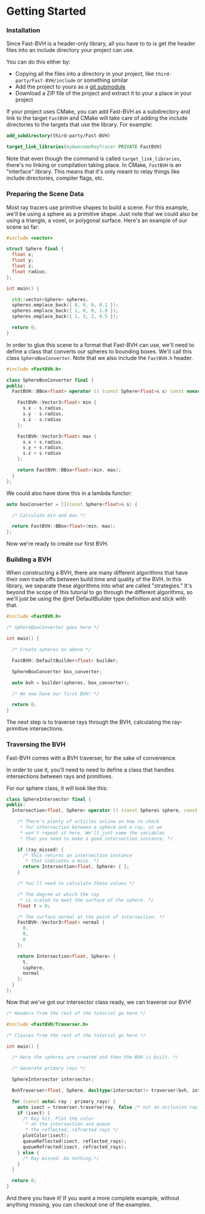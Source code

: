Getting Started
===============

### Installation

Since Fast-BVH is a header-only library, all you have to to is get the header files into an include directory your project can use.

You can do this either by:

 - Copying all the files into a directory in your project, like `third-party/Fast-BVH/include` or something similar
 - Add the project to yours as a [git submodule](https://git-scm.com/book/en/v2/Git-Tools-Submodules)
 - Download a ZIP file of the project and extract it to your a place in your project

If your project uses CMake, you can add Fast-BVH as a subdirectory and link to the target `FastBVH` and CMake will take care of adding the include directories to the targets that use the library.
For example:

```cmake
add_subdirectory(third-party/Fast-BVH)

target_link_libraries(myAwesomeRayTracer PRIVATE FastBVH)
```

Note that even though the command is called `target_link_libraries`, there's no linking or compilation taking place.
In CMake, `FastBVH` is an "interface" library. This means that it's only meant to relay things like include directories, compiler flags, etc.

### Preparing the Scene Data

Most ray tracers use primitive shapes to build a scene.
For this example, we'll be using a sphere as a primitive shape.
Just note that we could also be using a triangle, a voxel, or polygonal surface.
Here's an example of our scene so far:

```cxx
#include <vector>

struct Sphere final {
  float x;
  float y;
  float z;
  float radius;
};

int main() {

  std::vector<Sphere> spheres;
  spheres.emplace_back({ 0, 0, 0, 0.1 });
  spheres.emplace_back({ 2, 0, 0, 1.0 });
  spheres.emplace_back({ 1, 3, 2, 0.5 });

  return 0;
}
```

In order to glue this scene to a format that Fast-BVH can use, we'll need to
define a class that converts our spheres to bounding boxes. We'll call this
class `SphereBoxConverter`. Note that we also include the `FastBVH.h` header.

```cxx
#include <FastBVH.h>

class SphereBoxConverter final {
public:
  FastBVH::BBox<float> operator () (const Sphere<float>& s) const noexcept {

    FastBVH::Vector3<float> min {
      s.x - s.radius,
      s.y - s.radius,
      s.z - s.radius
    };

    FastBVH::Vector3<float> max {
      s.x + s.radius,
      s.y + s.radius,
      s.z + s.radius
    };

    return FastBVH::BBox<float>(min, max);
  }
};
```

We could also have done this in a lambda functor:

```cxx
auto boxConverter = [](const Sphere<float>& s) {

  /* Calculate min and max */

  return FastBVH::BBox<float>(min, max);
};
```

Now we're ready to create our first BVH.

### Building a BVH

When constructing a BVH, there are many different algorithms that have their own trade offs
between build time and quality of the BVH. In this library, we separate these algorithms into
what are called "strategies." It's beyond the scope of this tutorial to go through the different
algorithms, so we'll just be using the @ref DefaultBuilder type definition and stick with that.

```cxx
#include <FastBVH.h>

/* SphereBoxConverter goes here */

int main() {

  /* Create spheres as above */

  FastBVH::DefaultBuilder<float> builder;

  SphereBoxConverter box_converter;

  auto bvh = builder(spheres, box_converter);

  /* We now have our first BVH! */

  return 0;
}
```

The next step is to traverse rays through the BVH, calculating the ray-primitive intersections.

### Traversing the BVH

Fast-BVH comes with a BVH traverser, for the sake of convenience.

In order to use it, you'll need to need to define a class that handles intersections between rays and primitives.

For our sphere class, it will look like this:

```cxx
class SphereIntersector final {
public:
  Intersection<float, Sphere> operator () (const Sphere& sphere, const Ray<float>& ray) noexcept {

    /* There's plenty of articles online on how to check
     * for intersection between a sphere and a ray, so we
     * won't repeat it here. We'll just name the variables
     * that you need to make a good intersection instance. */

    if (ray_missed) {
      /* This returns an intersection instance
       * that indicates a miss. */
      return Intersection<float, Sphere> { };
    }

    /* You'll need to calculate these values */

    /* The degree at which the ray
     * is scaled to meet the surface of the sphere. */
    float t = 0;

    /* The surface normal at the point of intersection. */
    FastBVH::Vector3<float> normal {
      0,
      0,
      0
    };

    return Intersection<float, Sphere> {
      t,
      &sphere,
      normal
    };
  }
};
```

Now that we've got our intersector class ready, we can traverse our BVH!

```cxx
/* Headers from the rest of the tutorial go here */

#include <FastBVH/Traverser.h>

/* Classes from the rest of the tutorial go here */

int main() {

  /* Here the spheres are created and then the BVH is built. */

  /* Generate primary rays */

  SphereIntersector intersector;

  BvhTraverser<float, Sphere, decltype(intersector)> traverser(bvh, intersector);

  for (const auto& ray : primary_rays) {
    auto isect = traverser.traverse(ray, false /* not an occlusion ray */);
    if (isect) {
      /* Ray hit. Plot the color
       * at the intersection and queue
       * the reflected, refracted rays */
      plotColor(isect);
      queueReflected(isect, reflected_rays);
      queueRefracted(isect, refracted_rays);
    } else {
      /* Ray missed. Do nothing.*/
    }
  }

  return 0;
}
```

And there you have it! If you want a more complete example, without anything missing, you can checkout one of the examples.
